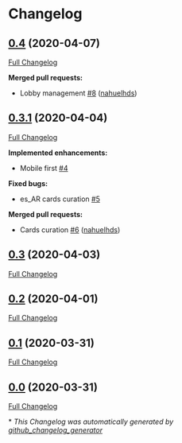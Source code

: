 # Changelog

## [0.4](https://github.com/nahuelhds/cards-against-humanity/tree/0.4) (2020-04-07)

[Full Changelog](https://github.com/nahuelhds/cards-against-humanity/compare/0.3.1...0.4)

**Merged pull requests:**

- Lobby management [\#8](https://github.com/nahuelhds/cards-against-humanity/pull/8) ([nahuelhds](https://github.com/nahuelhds))

## [0.3.1](https://github.com/nahuelhds/cards-against-humanity/tree/0.3.1) (2020-04-04)

[Full Changelog](https://github.com/nahuelhds/cards-against-humanity/compare/0.3...0.3.1)

**Implemented enhancements:**

- Mobile first [\#4](https://github.com/nahuelhds/cards-against-humanity/issues/4)

**Fixed bugs:**

- es_AR cards curation [\#5](https://github.com/nahuelhds/cards-against-humanity/issues/5)

**Merged pull requests:**

- Cards curation [\#6](https://github.com/nahuelhds/cards-against-humanity/pull/6) ([nahuelhds](https://github.com/nahuelhds))

## [0.3](https://github.com/nahuelhds/cards-against-humanity/tree/0.3) (2020-04-03)

[Full Changelog](https://github.com/nahuelhds/cards-against-humanity/compare/0.2...0.3)

## [0.2](https://github.com/nahuelhds/cards-against-humanity/tree/0.2) (2020-04-01)

[Full Changelog](https://github.com/nahuelhds/cards-against-humanity/compare/0.1...0.2)

## [0.1](https://github.com/nahuelhds/cards-against-humanity/tree/0.1) (2020-03-31)

[Full Changelog](https://github.com/nahuelhds/cards-against-humanity/compare/0.0...0.1)

## [0.0](https://github.com/nahuelhds/cards-against-humanity/tree/0.0) (2020-03-31)

[Full Changelog](https://github.com/nahuelhds/cards-against-humanity/compare/e6ae6bd168e17cccb684a6f3836dafadb93eab0c...0.0)

\* _This Changelog was automatically generated by [github_changelog_generator](https://github.com/github-changelog-generator/github-changelog-generator)_
